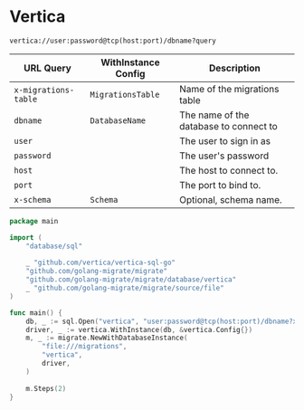 # Vertica

`vertica://user:password@tcp(host:port)/dbname?query`

| URL Query  | WithInstance Config | Description |
|------------|---------------------|-------------|
| `x-migrations-table` | `MigrationsTable` | Name of the migrations table |
| `dbname` | `DatabaseName` | The name of the database to connect to |
| `user` | | The user to sign in as |
| `password` | | The user's password | 
| `host` | | The host to connect to. |
| `port` | | The port to bind to. |
| `x-schema` | `Schema` | Optional, schema name. |

```go
package main

import (
    "database/sql"
    
    _ "github.com/vertica/vertica-sql-go"
    "github.com/golang-migrate/migrate"
    "github.com/golang-migrate/migrate/database/vertica"
    _ "github.com/golang-migrate/migrate/source/file"
)

func main() {
    db, _ := sql.Open("vertica", "user:password@tcp(host:port)/dbname?x-schema=public")
    driver, _ := vertica.WithInstance(db, &vertica.Config{})
    m, _ := migrate.NewWithDatabaseInstance(
        "file:///migrations",
        "vertica", 
        driver,
    )
    
    m.Steps(2)
}
```